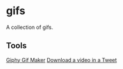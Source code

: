 # gifs

A collection of gifs.

## Tools

[Giphy Gif Maker](https://giphy.com/create/gifmaker)
[Download a video in a Tweet](https://www.savetweetvid.com/)
